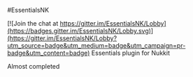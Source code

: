 #EssentialsNK

[![Join the chat at https://gitter.im/EssentialsNK/Lobby](https://badges.gitter.im/EssentialsNK/Lobby.svg)](https://gitter.im/EssentialsNK/Lobby?utm_source=badge&utm_medium=badge&utm_campaign=pr-badge&utm_content=badge)
Essentials plugin for Nukkit

Almost completed
